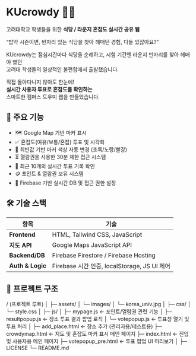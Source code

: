 # KUcrowdy 🍱📍

고려대학교 학생들을 위한 **식당 / 라운지 혼잡도 실시간 공유 웹**

“밥약 시즌이면, 빈자리 있는 식당을 찾아 헤매던 경험, 다들 있잖아요?”

KUcrowdy는 점심시간마다 식당을 순례하고, 시험 기간엔 라운지 빈자리를 찾아 헤매야 했던  
고려대 학생들의 일상적인 불편함에서 출발했습니다.

직접 돌아다니지 않아도 한눈에!  
**실시간 사용자 투표로 혼잡도를 확인하는**  
스마트한 캠퍼스 도우미 웹을 만들었습니다.

## 📌 주요 기능

- 🗺️ Google Map 기반 마커 표시
- ✅ 혼잡도(여유/보통/혼잡) 투표 및 시각화
- 🎯 최빈값 기반 마커 색상 자동 변경 (초록/노랑/빨강)
- ⏳ 열람권을 사용한 30분 제한 접근 시스템
- 💬 최근 10개의 실시간 투표 기록 확인
- 🪙 포인트 & 열람권 보유 시스템 
- 🔐 Firebase 기반 실시간 DB 및 접근 권한 설정

## 🛠 기술 스택

| 항목 | 기술 |
|------|------|
| **Frontend** | HTML, Tailwind CSS, JavaScript |
| **지도 API** | Google Maps JavaScript API |
| **Backend/DB** | Firebase Firestore / Firebase Hosting |
| **Auth & Logic** | Firebase 시간 인증, localStorage, JS UI 제어 |

## 📂 프로젝트 구조
/  (프로젝트 루트)
│
├─ assets/
│   └─ images/
│       └─ korea_univ.jpg
│
├─ css/
│   └─ style.css
│
├─ js/
│   ├─ mypage.js           ← 포인트/열람권 관련 기능
│   ├─ resultpopup.js      ← 장소 투표 결과 팝업 로직
│   └─ votepopup.js        ← 투표창 열기 및 투표 처리
│
├─ add_place.html          ← 장소 추가 (관리자용/테스트용)
├─ crowdymap.html          ← 지도 및 혼잡도 마커 표시 메인 페이지
├─ index.html              ← 진입 및 사용자용 메인 페이지
├─ votepopup_pre.html      ← 투표 팝업 UI 미리보기
│
├─ LICENSE
└─ README.md

```
